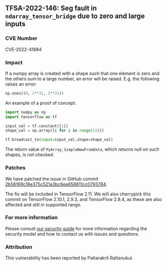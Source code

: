 ## TFSA-2022-146: Seg fault in `ndarray_tensor_bridge` due to zero and large inputs

### CVE Number
CVE-2022-41884

### Impact
If a numpy array is created with a shape such that one element is zero and the others sum to a large number, an error will be raised. E.g. the following raises an error:
```python
np.ones((0, 2**31, 2**31))
```
An example of a proof of concept:
```python
import numpy as np
import tensorflow as tf

input_val = tf.constant([1])
shape_val = np.array([i for i in range(21)])

tf.broadcast_to(input=input_val,shape=shape_val)
```
The return value of `PyArray_SimpleNewFromData`, which returns null on such shapes, is not checked.

### Patches
We have patched the issue in GitHub commit [2b56169c16e375c521a3bc8ea658811cc0793784](https://github.com/tensorflow/tensorflow/commit/2b56169c16e375c521a3bc8ea658811cc0793784).

The fix will be included in TensorFlow 2.11. We will also cherrypick this commit on TensorFlow 2.10.1, 2.9.3, and TensorFlow 2.8.4, as these are also affected and still in supported range.


### For more information
Please consult [our security guide](https://github.com/tensorflow/tensorflow/blob/master/SECURITY.md) for more information regarding the security model and how to contact us with issues and questions.


### Attribution
This vulnerability has been reported by Pattarakrit Rattanukul.
